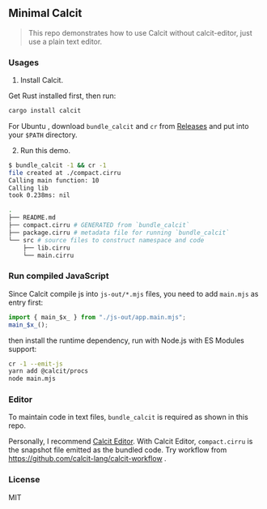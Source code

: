 ## Minimal Calcit

> This repo demonstrates how to use Calcit without calcit-editor, just use a plain text editor.

### Usages

1. Install Calcit.

Get Rust installed first, then run:

```bash
cargo install calcit
```

For Ubuntu , download `bundle_calcit` and `cr` from [Releases](https://github.com/calcit-lang/calcit/releases) and put into your `$PATH` directory.

2. Run this demo.

```bash
$ bundle_calcit -1 && cr -1
file created at ./compact.cirru
Calling main function: 10
Calling lib
took 0.238ms: nil
```

```bash
.
├── README.md
├── compact.cirru # GENERATED from `bundle_calcit`
├── package.cirru # metadata file for running `bundle_calcit`
└── src # source files to construct namespace and code
    ├── lib.cirru
    └── main.cirru
```

### Run compiled JavaScript

Since Calcit compile js into `js-out/*.mjs` files, you need to add `main.mjs` as entry first:

```js
import { main_$x_ } from "./js-out/app.main.mjs";
main_$x_();
```

then install the runtime dependency, run with Node.js with ES Modules support:

```bash
cr -1 --emit-js
yarn add @calcit/procs
node main.mjs
```

### Editor

To maintain code in text files, `bundle_calcit` is required as shown in this repo.

Personally, I recommend [Calcit Editor](https://github.com/calcit-lang/editor). With Calcit Editor, `compact.cirru` is the snapshot file emitted as the bundled code. Try workflow from https://github.com/calcit-lang/calcit-workflow .

### License

MIT

